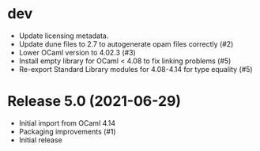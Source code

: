 # dev

- Update licensing metadata.
- Update dune files to 2.7 to autogenerate opam files correctly (#2)
- Lower OCaml version to 4.02.3 (#3)
- Install empty library for OCaml < 4.08 to fix linking problems (#5)
- Re-export Standard Library modules for 4.08-4.14 for type equality (#5)

# Release 5.0  (2021-06-29)

- Initial import from OCaml 4.14
- Packaging improvements (#1)
- Initial release
